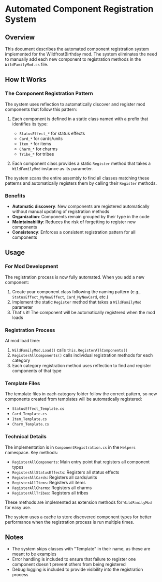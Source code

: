 # Automated Component Registration System

## Overview
This document describes the automated component registration system implemented for the WildfrostBirthday mod.
The system eliminates the need to manually add each new component to registration methods in the `WildFamilyMod.cs` file.

## How It Works

### The Component Registration Pattern
The system uses reflection to automatically discover and register mod components that follow this pattern:

1. Each component is defined in a static class named with a prefix that identifies its type:
   - `StatusEffect_*` for status effects
   - `Card_*` for cards/units
   - `Item_*` for items
   - `Charm_*` for charms
   - `Tribe_*` for tribes

2. Each component class provides a static `Register` method that takes a `WildFamilyMod` instance as its parameter.

The system scans the entire assembly to find all classes matching these patterns and automatically registers them by calling their `Register` methods.

### Benefits
- **Automatic discovery**: New components are registered automatically without manual updating of registration methods
- **Organization**: Components remain grouped by their type in the code
- **Maintainability**: Reduces the risk of forgetting to register new components
- **Consistency**: Enforces a consistent registration pattern for all components

## Usage

### For Mod Development
The registration process is now fully automated. When you add a new component:

1. Create your component class following the naming pattern (e.g., `StatusEffect_MyNewEffect`, `Card_MyNewCard`, etc.)
2. Implement the static `Register` method that takes a `WildFamilyMod` parameter
3. That's it! The component will be automatically registered when the mod loads

### Registration Process
At mod load time:
1. `WildFamilyMod.Load()` calls `this.RegisterAllComponents()`
2. `RegisterAllComponents()` calls individual registration methods for each category
3. Each category registration method uses reflection to find and register components of that type

### Template Files
The template files in each category folder follow the correct pattern, so new components created from templates will be automatically registered:
- `StatusEffect_Template.cs`
- `Card_Template.cs`
- `Item_Template.cs`
- `Charm_Template.cs`

### Technical Details

The implementation is in `ComponentRegistration.cs` in the `Helpers` namespace. Key methods:

- `RegisterAllComponents`: Main entry point that registers all component types
- `RegisterAllStatusEffects`: Registers all status effects
- `RegisterAllCards`: Registers all cards/units
- `RegisterAllItems`: Registers all items
- `RegisterAllCharms`: Registers all charms
- `RegisterAllTribes`: Registers all tribes

These methods are implemented as extension methods for `WildFamilyMod` for easy use.

The system uses a cache to store discovered component types for better performance when the registration process is run multiple times.

## Notes
- The system skips classes with "Template" in their name, as these are meant to be examples
- Error handling is included to ensure that failure to register one component doesn't prevent others from being registered
- Debug logging is included to provide visibility into the registration process

